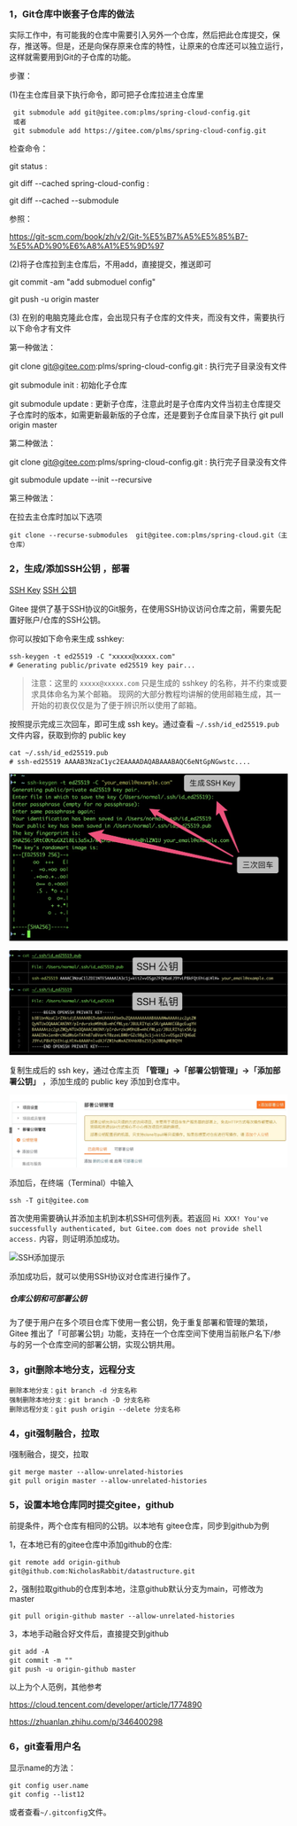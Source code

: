 ### 1，Git仓库中嵌套子仓库的做法

实际工作中，有可能我的仓库中需要引入另外一个仓库，然后把此仓库提交，保存，推送等。但是，还是向保存原来仓库的特性，让原来的仓库还可以独立运行，这样就需要用到Git的子仓库的功能。

步骤：

(1)在主仓库目录下执行命令，即可把子仓库拉进主仓库里

```console
 git submodule add git@gitee.com:plms/spring-cloud-config.git
 或者
 git submodule add https://gitee.com/plms/spring-cloud-config.git
```

检查命令：

git  status :  

git  diff  --cached   spring-cloud-config :

git  diff  --cached  --submodule

参照：

https://git-scm.com/book/zh/v2/Git-%E5%B7%A5%E5%85%B7-%E5%AD%90%E6%A8%A1%E5%9D%97

(2)将子仓库拉到主仓库后，不用add，直接提交，推送即可

git  commit  -am  "add submoduel  config"

git  push  -u origin  master

(3) 在别的电脑克隆此仓库，会出现只有子仓库的文件夹，而没有文件，需要执行以下命令才有文件

第一种做法：

git  clone  git@gitee.com:plms/spring-cloud-config.git : 执行完子目录没有文件

git  submodule   init :  初始化子仓库

git  submodule   update  :  更新子仓库，注意此时是子仓库内文件当初主仓库提交子仓库时的版本，如需更新最新版的子仓库，还是要到子仓库目录下执行 git  pull  origin  master

第二种做法：

 git  clone  git@gitee.com:plms/spring-cloud-config.git : 执行完子目录没有文件

git submodule update --init --recursive 

第三种做法：

在拉去主仓库时加以下选项

```console
git clone --recurse-submodules  git@gitee.com:plms/spring-cloud.git（主仓库）
```





###  2，生成/添加SSH公钥 ，部署

 [SSH Key](https://gitee.com/help/labels/19) [SSH 公钥](https://gitee.com/help/labels/29) 

Gitee 提供了基于SSH协议的Git服务，在使用SSH协议访问仓库之前，需要先配置好账户/仓库的SSH公钥。

你可以按如下命令来生成 sshkey:

```
ssh-keygen -t ed25519 -C "xxxxx@xxxxx.com"  
# Generating public/private ed25519 key pair...
```

> 注意：这里的 `xxxxx@xxxxx.com` 只是生成的 sshkey 的名称，并不约束或要求具体命名为某个邮箱。
> 现网的大部分教程均讲解的使用邮箱生成，其一开始的初衷仅仅是为了便于辨识所以使用了邮箱。

按照提示完成三次回车，即可生成 ssh key。通过查看 `~/.ssh/id_ed25519.pub` 文件内容，获取到你的 public key

```
cat ~/.ssh/id_ed25519.pub
# ssh-ed25519 AAAAB3NzaC1yc2EAAAADAQABAAABAQC6eNtGpNGwstc....
```

![1659683218336](note-images/1659683218336.png)

![1659683247957](note-images/1659683247957.png)

复制生成后的 ssh key，通过仓库主页 **「管理」->「部署公钥管理」->「添加部署公钥」** ，添加生成的 public key 添加到仓库中。

![1659683267151](note-images/1659683267151.png)

添加后，在终端（Terminal）中输入

```
ssh -T git@gitee.com
```

首次使用需要确认并添加主机到本机SSH可信列表。若返回 `Hi XXX! You've successfully authenticated, but Gitee.com does not provide shell access.` 内容，则证明添加成功。

![SSH添加提示](https://images.gitee.com/uploads/images/2018/0814/170837_4c5ef029_551147.png)

添加成功后，就可以使用SSH协议对仓库进行操作了。

##### 仓库公钥和可部署公钥

为了便于用户在多个项目仓库下使用一套公钥，免于重复部署和管理的繁琐，Gitee 推出了「可部署公钥」功能，支持在一个仓库空间下使用当前账户名下/参与的另一个仓库空间的部署公钥，实现公钥共用。

### 3，git删除本地分支，远程分支

```shell
删除本地分支：git branch -d 分支名称
强制删除本地分支：git branch -D 分支名称
删除远程分支：git push origin --delete 分支名称

```

### 4，git强制融合，拉取

l强制融合，提交，拉取

```
git merge master --allow-unrelated-histories
git pull origin master --allow-unrelated-histories
```

### 5，设置本地仓库同时提交gitee，github

前提条件，两个仓库有相同的公钥。以本地有 gitee仓库，同步到github为例

1，在本地已有的gitee仓库中添加github的仓库:  

```shell
git remote add origin-github git@github.com:NicholasRabbit/datastructure.git
```

2，强制拉取github的仓库到本地，注意github默认分支为main，可修改为master

```shell
git pull origin-github master --allow-unrelated-histories
```

3，本地手动融合好文件后，直接提交到github

```shell
git add -A
git commit -m ""
git push -u origin-github master
```

以上为个人范例，其他参考

https://cloud.tencent.com/developer/article/1774890

https://zhuanlan.zhihu.com/p/346400298

### 6，git查看用户名

显示name的方法：

```
git config user.name
git config --list12
```

或者查看`~/.gitconfig`文件。